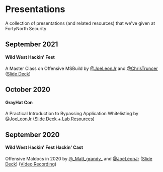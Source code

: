# Presentations
A collection of presentations (and related resources) that we've given at FortyNorth Security

## September 2021
#### Wild West Hackin' Fest
A Master Class on Offensive MSBuild by [@JoeLeonJr](https://github.com/joeleonjr) and [@ChrisTruncer](https://github.com/ChrisTruncer)  ([Slide Deck](https://github.com/FortyNorthSecurity/Presentations/blob/master/MSBuild%20Masterclass.pdf))

## October 2020
#### GrayHat Con
A Practical Introduction to Bypassing Application Whitelisting by [@JoeLeonJr](https://github.com/joeleonjr) ([Slide Deck + Lab Resources](https://github.com/FortyNorthSecurity/Presentations/tree/master/grayhatcon2020))

## September 2020
#### Wild West Hackin' Fest Hackin' Cast
Offensive Maldocs in 2020 by [@\_Matt_grandy_](https://github.com/mattgrandy) and [@JoeLeonJr](https://github.com/joeleonjr)
([Slide Deck](https://github.com/FortyNorthSecurity/Presentations/blob/master/Offensive%20Maldocs%20in%202020.pdf)) ([Video Recording](https://www.youtube.com/watch?v=RW5U9yxilf4&ab_channel=WildWestHackin%27Fest))
